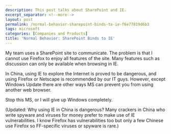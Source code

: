 ```yaml
---
description: This post talks about SharePoint and IE.
excerpt_separator: <!--more-->
layout: post
permalink: /normal-behavior-sharepoint-binds-to-ie-f6e77819d6b3
tags: microsoft
categories: [Companies and Products]
title: 'Normal Behavior: SharePoint Binds to IE'
---
```

My team uses a SharePoint site to communicate. The problem is that I cannot use Firefox to enjoy all features of the site. Many features such as discussion can only be available when browsing in IE.

In China, using IE to explore the Internet is proved to be dangerous, and using Firefox or Netscape is recommended by our IT guys. However, except Windows Update there are other ways MS can prevent you from using another web browser.

Stop this MS, or I will give up Windows completely.

(Updated: Why using IE in China is dangerous? Many crackers in China who write spyware and viruses for money prefer to make use of IE vulnerabilities. I know Firefox has vulnerabilities too but only a few Chinese use Firefox so FF-specific viruses or spyware is rare.)
<!--more-->